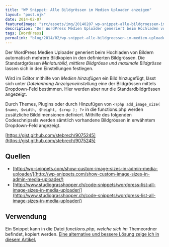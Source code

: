 ```yaml
---
title: "WP Snippet: Alle Bildgrössen im Medien Uploader anzeigen"
layout: "post.njk"
date: 2014-02-07
featuredImage: "src/assets/img/20140207_wp-snippet-alle-bildgroessen-im-medien-uploader-anzeigen_0.jpg"
description: "Der WordPress Medien Uploader generiert beim Hochladen von Bildern automatisch mehrere Bildkopien in den definierten Bildgrössen. Die Standardgrössen Miniaturbild, mittlere Bildgrösse und maximale Bildgrösse lassen sich in den Einstellungen festlegen."
tags: [WordPress]
permalink: "blog/2014/02/wp-snippet-alle-bildgroessen-im-medien-uploader-anzeigen/"
---
```


Der WordPress Medien Uploader generiert beim Hochladen von Bildern automatisch mehrere Bildkopien in den definierten Bildgrössen. Die Standardgrössen _Miniaturbild, mittlere Bildgrösse und maximale Bildgrösse_ lassen sich in den Einstellungen festlegen.

Wird im Editor mithilfe von _Medien hinzufügen_ ein Bild hinzugefügt, lässt sich unter _Dateianhang Anzeigeneinstellung_ eine der Bildgrössen mittels Dropdown-Feld bestimmen. Hier werden aber nur die Standardbildgrössen angezeigt.

Durch Themes, Plugins oder durch Hinzufügen von `<?php add_image_size( $name, $width, $height, $crop ); ?>` in die functions.php werden zusätzliche Bilddimensionen definiert. Mithilfe des folgenden Codeschnipsels werden sämtlich vorhandene Bildgrössen in erwähntem Dropdown-Feld angezeigt.

[https://gist.github.com/stebrech/9075245](https://gist.github.com/stebrech/9075245)

## Quellen

- [http://wp-snippets.com/show-custom-image-sizes-in-admin-media-uploader/](http://wp-snippets.com/show-custom-image-sizes-in-admin-media-uploader/)
- [http://www.studiograsshopper.ch/code-snippets/wordpress-list-all-image-sizes-in-media-uploader/](http://www.studiograsshopper.ch/code-snippets/wordpress-list-all-image-sizes-in-media-uploader/)

## Verwendung

Ein Snippet kann in die Datei _functions.php, welche sich im_ Themeordner befindet, kopiert werden. [Eine alternative und bessere Lösung zeige ich in diesem Artikel.](https://www.pixelstrol.ch/wordpress-snippets-sinnvoll-integrieren/)

